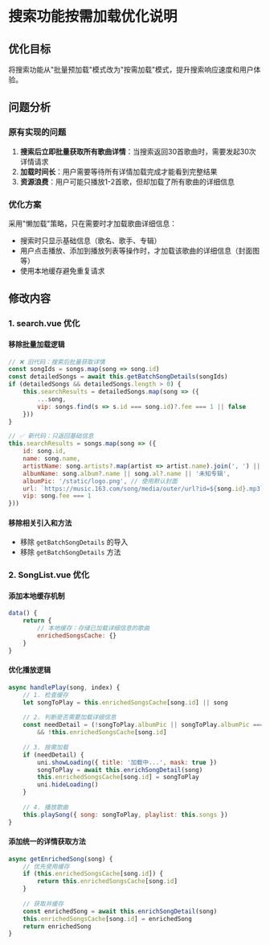 # 搜索功能按需加载优化说明

## 优化目标
将搜索功能从"批量预加载"模式改为"按需加载"模式，提升搜索响应速度和用户体验。

## 问题分析

### 原有实现的问题
1. **搜索后立即批量获取所有歌曲详情**：当搜索返回30首歌曲时，需要发起30次详情请求
2. **加载时间长**：用户需要等待所有详情加载完成才能看到完整结果
3. **资源浪费**：用户可能只播放1-2首歌，但却加载了所有歌曲的详细信息

### 优化方案
采用"懒加载"策略，只在需要时才加载歌曲详细信息：
- 搜索时只显示基础信息（歌名、歌手、专辑）
- 用户点击播放、添加到播放列表等操作时，才加载该歌曲的详细信息（封面图等）
- 使用本地缓存避免重复请求

## 修改内容

### 1. search.vue 优化

#### 移除批量加载逻辑
```javascript
// ❌ 旧代码：搜索后批量获取详情
const songIds = songs.map(song => song.id)
const detailedSongs = await this.getBatchSongDetails(songIds)
if (detailedSongs && detailedSongs.length > 0) {
    this.searchResults = detailedSongs.map(song => ({
        ...song,
        vip: songs.find(s => s.id === song.id)?.fee === 1 || false
    }))
}

// ✅ 新代码：只返回基础信息
this.searchResults = songs.map(song => ({
    id: song.id,
    name: song.name,
    artistName: song.artists?.map(artist => artist.name).join(', ') || '未知歌手',
    albumName: song.album?.name || song.al?.name || '未知专辑',
    albumPic: '/static/logo.png', // 使用默认封面
    url: `https://music.163.com/song/media/outer/url?id=${song.id}.mp3`,
    vip: song.fee === 1
}))
```

#### 移除相关引入和方法
- 移除 `getBatchSongDetails` 的导入
- 移除 `getBatchSongDetails` 方法

### 2. SongList.vue 优化

#### 添加本地缓存机制
```javascript
data() {
    return {
        // 本地缓存：存储已加载详细信息的歌曲
        enrichedSongsCache: {}
    }
}
```

#### 优化播放逻辑
```javascript
async handlePlay(song, index) {
    // 1. 检查缓存
    let songToPlay = this.enrichedSongsCache[song.id] || song
    
    // 2. 判断是否需要加载详细信息
    const needDetail = (!songToPlay.albumPic || songToPlay.albumPic === '/static/logo.png') 
        && !this.enrichedSongsCache[song.id]
    
    // 3. 按需加载
    if (needDetail) {
        uni.showLoading({ title: '加载中...', mask: true })
        songToPlay = await this.enrichSongDetail(song)
        this.enrichedSongsCache[song.id] = songToPlay
        uni.hideLoading()
    }
    
    // 4. 播放歌曲
    this.playSong({ song: songToPlay, playlist: this.songs })
}
```

#### 添加统一的详情获取方法
```javascript
async getEnrichedSong(song) {
    // 优先使用缓存
    if (this.enrichedSongsCache[song.id]) {
        return this.enrichedSongsCache[song.id]
    }
    
    // 获取并缓存
    const enrichedSong = await this.enrichSongDetail(song)
    this.enrichedSongsCache[song.id] = enrichedSong
    return enrichedSong
}
```



